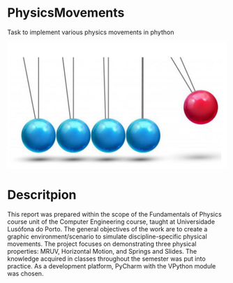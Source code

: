 # PhysicsMovements
Task to implement various physics movements in phython

![](https://github.com/nunopontes06/PhysicsMovements/blob/b813fb608f8eb559030a0d246a7bf158fd67f54c/Physics.JPG)

# Descritpion

This report was prepared within the scope of the Fundamentals of Physics course unit of the Computer Engineering course, taught at Universidade Lusófona do Porto.
The general objectives of the work are to create a graphic environment/scenario to simulate discipline-specific physical movements. The project focuses on demonstrating three physical properties: MRUV, Horizontal Motion, and Springs and Slides.
The knowledge acquired in classes throughout the semester was put into practice.
As a development platform, PyCharm with the VPython module was chosen.
